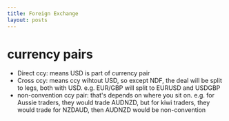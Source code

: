 ```yaml
---
title: Foreign Exchange
layout: posts
---
```

# currency pairs
- Direct ccy: means USD is part of currency pair
- Cross ccy: means ccy wihtout USD, so except NDF, the deal will be split to legs, both with USD. e.g. EUR/GBP will split to EURUSD and USDGBP
- non-convention ccy pair: that's depends on where you sit on. e.g. for Aussie traders, they would trade AUDNZD, but for kiwi traders, they would trade for NZDAUD, then AUDNZD would be non-convention
